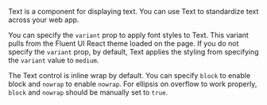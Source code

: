 Text is a component for displaying text. You can use Text to standardize text across your web app.

You can specify the `variant` prop to apply font styles to Text. This variant pulls from the Fluent UI React theme loaded on the page. If you do not specify the `variant` prop, by default, Text applies the styling from specifying the `variant` value to `medium`.

The Text control is inline wrap by default. You can specify `block` to enable block and `nowrap` to enable `nowrap`. For ellipsis on overflow to work properly, `block` and `nowrap` should be manually set to `true`.
